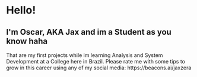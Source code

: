 <h1> Hello! </h1> 
<h2> I'm Oscar, AKA Jax and im a Student as you know haha</h2>
<p>That are my first projects while im learning Analysis and System Development at a College here in Brazil.
Please rate me with some tips to grow in this career using any of my social media: https://beacons.ai/jaxzera </p>
